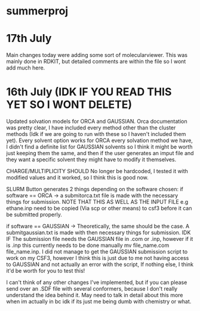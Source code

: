 # summerproj


# 17th July

Main changes today were adding some sort of molecularviewer. This was mainly done in RDKIT, but detailed comments are within the file so I wont add much here.



# 16th July (IDK IF YOU READ THIS YET SO I WONT DELETE)
Updated solvation models for ORCA and GAUSSIAN.
Orca documentation was pretty clear, I have included every method other than the cluster methods (Idk if we are going to run with these so I haven't included them yet).
Every solvent option works for ORCA every solvation method we have, I didn't find a definite list for GAUSSIAN solvents so I think it might be worth just keeping them the same, and then if the user generates an imput file and they want a specific solvent they might have to modify it themselves.

CHARGE/MULTIPLICITY SHOULD No longer be hardcoded, I tested it with modified values and it worked, so I think this is good now.

SLURM Button generates 2 things depending on the software chosen:
if software == ORCA -> a submitorca.txt file is made with the necessary things for submission. NOTE THAT THIS AS WELL AS THE INPUT FILE e.g ethane.inp need to be copied (Via scp or other means) to csf3 before it can be submitted properly.

if software == GAUSSIAN -> Theoretically, the same should be the case. A submitgaussian.txt is made with then necessary things for submission. IDK IF The submission file needs the GAUSSIAN file in .com or .inp, however if it is .inp this currently needs to be done manually mv file_name.com file_name.inp. I did not manage to get the GAUSSIAN submission script to work on my CSF3, however I think this is just due to me not having access to GAUSSIAN and not actually an error with the script, If nothing else, I think it'd be worth for you to test this!

I can't think of any other changes I've implemented, but if you can please send over an .SDF file with several conformers, because I don't really understand the idea behind it. May need to talk in detail about this more when im actually in bc idk if its just me being dumb with chemistry or what.
